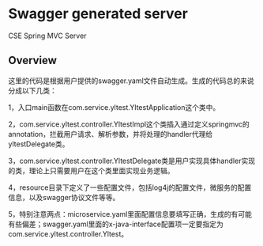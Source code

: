 # Swagger generated server

CSE Spring MVC Server


## Overview
这里的代码是根据用户提供的swagger.yaml文件自动生成。生成的代码总的来说分成以下几类：

1，入口main函数在com.service.yltest.YltestApplication这个类中。

2，com.service.yltest.controller.YltestImpl这个类插入通过定义springmvc的annotation，拦截用户请求、解析参数，并将处理的handler代理给yltestDelegate类。

3，com.service.yltest.controller.YltestDelegate类是用户实现具体handler实现的类，理论上只需要用户在这个类里面实现业务逻辑。


4，resource目录下定义了一些配置文件，包括log4j的配置文件，微服务的配置信息，以及swagger协议文件等等。

5，特别注意两点：microservice.yaml里面配置信息要填写正确，生成的有可能有些偏差；swagger.yaml里面的x-java-interface配置项一定要指定为com.service.yltest.controller.Yltest。
